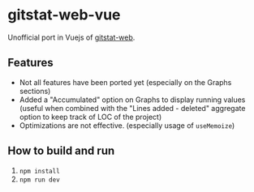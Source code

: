 # gitstat-web-vue

Unofficial port in Vuejs of [gitstat-web](https://github.com/nielskrijger/gitstat-web).

## Features

- Not all features have been ported yet (especially on the Graphs sections)
- Added a "Accumulated" option on Graphs to display running values (useful when combined with the "Lines added - deleted" aggregate option to keep track of LOC of the project)
- Optimizations are not effective. (especially usage of `useMemoize`)

## How to build and run

1. `npm install`
2. `npm run dev`
